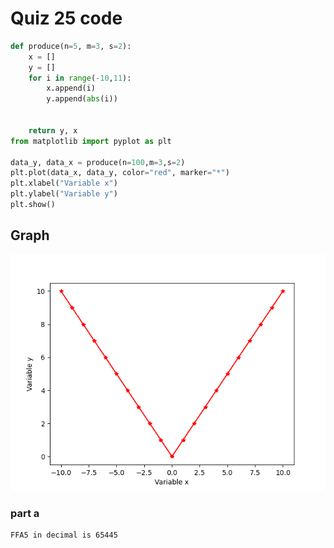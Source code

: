  # Quiz 25 code

```.py
def produce(n=5, m=3, s=2):
    x = []
    y = []
    for i in range(-10,11):
        x.append(i)
        y.append(abs(i))


    return y, x
from matplotlib import pyplot as plt

data_y, data_x = produce(n=100,m=3,s=2)
plt.plot(data_x, data_y, color="red", marker="*")
plt.xlabel("Variable x")
plt.ylabel("Variable y")
plt.show()
```
 ## Graph
 
![](https://github.com/ZavenGaloyan/Unit2_repo/blob/main/Quizzes/Quiz-025.1.png)
 ### part a
```
FFA5 in decimal is 65445
